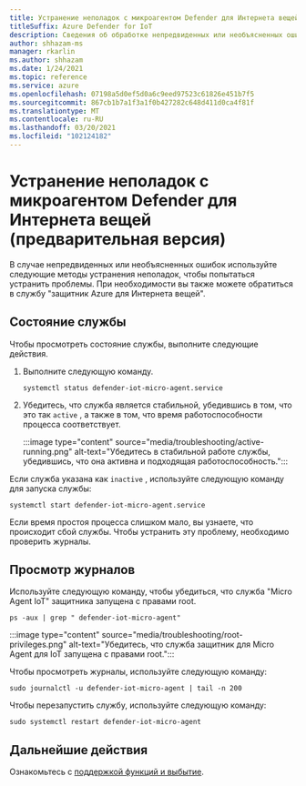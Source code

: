 ```yaml
---
title: Устранение неполадок с микроагентом Defender для Интернета вещей (предварительная версия)
titleSuffix: Azure Defender for IoT
description: Сведения об обработке непредвиденных или необъясненных ошибок.
author: shhazam-ms
manager: rkarlin
ms.author: shhazam
ms.date: 1/24/2021
ms.topic: reference
ms.service: azure
ms.openlocfilehash: 07198a5d0ef5d0a6c9eed97523c61826e451b7f5
ms.sourcegitcommit: 867cb1b7a1f3a1f0b427282c648d411d0ca4f81f
ms.translationtype: MT
ms.contentlocale: ru-RU
ms.lasthandoff: 03/20/2021
ms.locfileid: "102124182"
---
```

# <a name="defender-iot-micro-agent-troubleshooting-preview"></a>Устранение неполадок с микроагентом Defender для Интернета вещей (предварительная версия)

В случае непредвиденных или необъясненных ошибок используйте следующие методы устранения неполадок, чтобы попытаться устранить проблемы. При необходимости вы также можете обратиться в службу "защитник Azure для Интернета вещей".   

## <a name="service-status"></a>Состояние службы 

Чтобы просмотреть состояние службы, выполните следующие действия. 

1. Выполните следующую команду.

    ```azurecli
    systemctl status defender-iot-micro-agent.service 
    ```

1. Убедитесь, что служба является стабильной, убедившись в том, что это так `active` , а также в том, что время работоспособности процесса соответствует.

    :::image type="content" source="media/troubleshooting/active-running.png" alt-text="Убедитесь в стабильной работе службы, убедившись, что она активна и подходящая работоспособность.":::

Если служба указана как `inactive` , используйте следующую команду для запуска службы:

```azurecli
systemctl start defender-iot-micro-agent.service 
```

Если время простоя процесса слишком мало, вы узнаете, что происходит сбой службы. Чтобы устранить эту проблему, необходимо проверить журналы.

## <a name="review-logs"></a>Просмотр журналов 

Используйте следующую команду, чтобы убедиться, что служба "Micro Agent IoT" защитника запущена с правами root.

```azurecli
ps -aux | grep " defender-iot-micro-agent"
```

:::image type="content" source="media/troubleshooting/root-privileges.png" alt-text="Убедитесь, что служба защитник для Micro Agent для IoT запущена с правами root.":::

Чтобы просмотреть журналы, используйте следующую команду:  

```azurecli
sudo journalctl -u defender-iot-micro-agent | tail -n 200 
```

Чтобы перезапустить службу, используйте следующую команду: 

```azurecli
sudo systemctl restart defender-iot-micro-agent  
```

## <a name="next-steps"></a>Дальнейшие действия

Ознакомьтесь с [поддержкой функций и выбытие](edge-security-module-deprecation.md).
